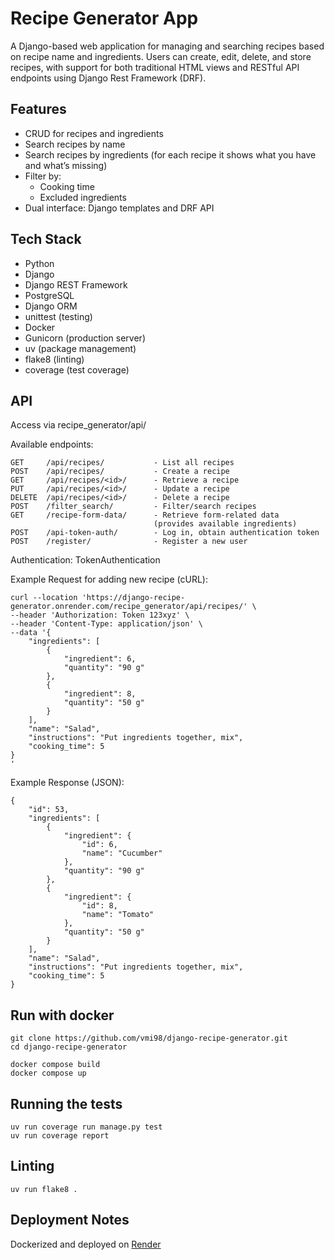 # Recipe Generator App

A Django-based web application for managing and searching recipes based on recipe name and ingredients. Users can create, edit, delete, and store recipes, with support for both traditional HTML views and RESTful API endpoints using Django Rest Framework (DRF).

## Features

- CRUD for recipes and ingredients
- Search recipes by name 
- Search recipes by ingredients (for each recipe it shows what you have and what’s missing)
- Filter by:
  - Cooking time
  - Excluded ingredients
- Dual interface: Django templates and DRF API

## Tech Stack

- Python
- Django
- Django REST Framework
- PostgreSQL
- Django ORM
- unittest (testing)
- Docker
- Gunicorn (production server)
- uv (package management)
- flake8 (linting)
- coverage (test coverage)

## API
Access via recipe_generator/api/

Available endpoints:

    GET     /api/recipes/           - List all recipes
    POST    /api/recipes/           - Create a recipe
    GET     /api/recipes/<id>/      - Retrieve a recipe
    PUT     /api/recipes/<id>/      - Update a recipe
    DELETE  /api/recipes/<id>/      - Delete a recipe
    POST    /filter_search/         - Filter/search recipes
    GET     /recipe-form-data/      - Retrieve form-related data
                                    (provides available ingredients)
    POST    /api-token-auth/        - Log in, obtain authentication token
    POST    /register/              - Register a new user

Authentication: TokenAuthentication

Example Request for adding new recipe (cURL):
```
curl --location 'https://django-recipe-generator.onrender.com/recipe_generator/api/recipes/' \
--header 'Authorization: Token 123xyz' \
--header 'Content-Type: application/json' \
--data '{
    "ingredients": [
        {
            "ingredient": 6,
            "quantity": "90 g"
        },
        {
            "ingredient": 8,
            "quantity": "50 g"
        }
    ],
    "name": "Salad",
    "instructions": "Put ingredients together, mix",
    "cooking_time": 5
}
'
```
Example Response (JSON):
```
{
    "id": 53,
    "ingredients": [
        {
            "ingredient": {
                "id": 6,
                "name": "Cucumber"
            },
            "quantity": "90 g"
        },
        {
            "ingredient": {
                "id": 8,
                "name": "Tomato"
            },
            "quantity": "50 g"
        }
    ],
    "name": "Salad",
    "instructions": "Put ingredients together, mix",
    "cooking_time": 5
}
```

## Run with docker
```
git clone https://github.com/vmi98/django-recipe-generator.git
cd django-recipe-generator

docker compose build
docker compose up
```

## Running the tests
```
uv run coverage run manage.py test
uv run coverage report
```

## Linting
```
uv run flake8 .
```

## Deployment Notes

Dockerized and deployed on [Render](https://django-recipe-generator.onrender.com)